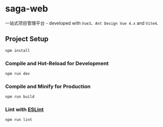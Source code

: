 # saga-web

一站式项目管理平台 - developed with `Vue3`、`Ant Design Vue 4.x` and `Vite4`.

## Project Setup

```sh
npm install
```

### Compile and Hot-Reload for Development

```sh
npm run dev
```

### Compile and Minify for Production

```sh
npm run build
```

### Lint with [ESLint](https://eslint.org/)

```sh
npm run lint
```
